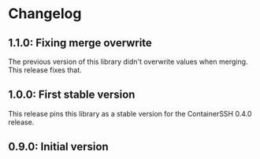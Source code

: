 # Changelog

## 1.1.0: Fixing merge overwrite

The previous version of this library didn't overwrite values when merging. This release fixes that.

## 1.0.0: First stable version

This release pins this library as a stable version for the ContainerSSH 0.4.0 release.

## 0.9.0: Initial version